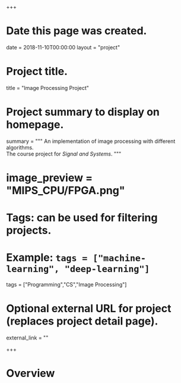 +++
# Date this page was created.
date = 2018-11-10T00:00:00
layout = "project"

# Project title.
title = "Image Processing Project"

# Project summary to display on homepage.
summary = """
 An implementation of image processing with different algorithms.<br>
 The course project for *Signal and Systems*.
 """
 
# image_preview = "MIPS_CPU/FPGA.png"

# Tags: can be used for filtering projects.
# Example: `tags = ["machine-learning", "deep-learning"]`
tags = ["Programming","CS","Image Processing"]

# Optional external URL for project (replaces project detail page).
external_link = ""

+++

# Overview


